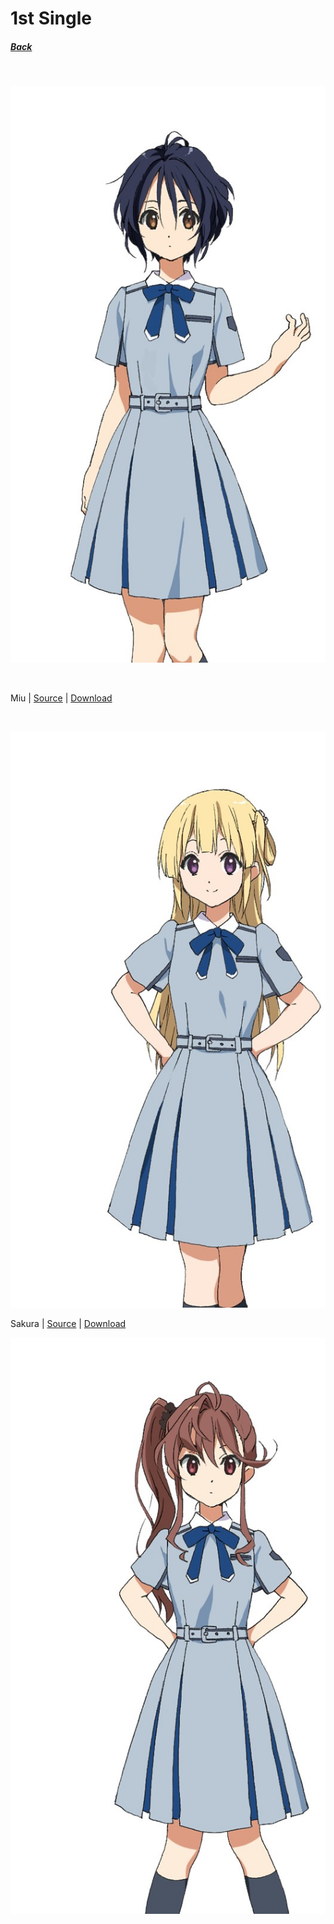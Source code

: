 # 1st Single 
##### [Back](readme.md)
<br>

![Miu](../1st%20Single/5A94B61A-828A-4205-B83B-856546A2897B.jpeg)

<br>

 Miu | [Source](https://www.facebook.com/nanabunnoID/photos/a.595744770791956/595745237458576/?type=3) | [Download](https://github.com/LYHPandaKing/227PhotoBackup/raw/master/1st%20Single/5A94B61A-828A-4205-B83B-856546A2897B.jpeg)
 
<br>

![Sakura](../1st%20Single/0792F716-0663-48C7-86F6-51DB7272BBB0.jpeg)
<br>

 Sakura | [Source](https://www.facebook.com/nanabunnoID/photos/a.595744770791956/595745270791906/?type=3) | [Download](https://raw.githubusercontent.com/LYHPandaKing/227PhotoBackup/master/1st%20Single/0792F716-0663-48C7-86F6-51DB7272BBB0.jpeg) 
<br>

![Jun](../1st%20Single/29104081_595745304125236_3038986633786425344_o.jpg)
